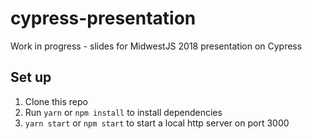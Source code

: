 # cypress-presentation

Work in progress - slides for MidwestJS 2018 presentation on Cypress

## Set up

1.  Clone this repo
1.  Run `yarn` or `npm install` to install dependencies
1.  `yarn start` or `npm start` to start a local http server on port 3000
